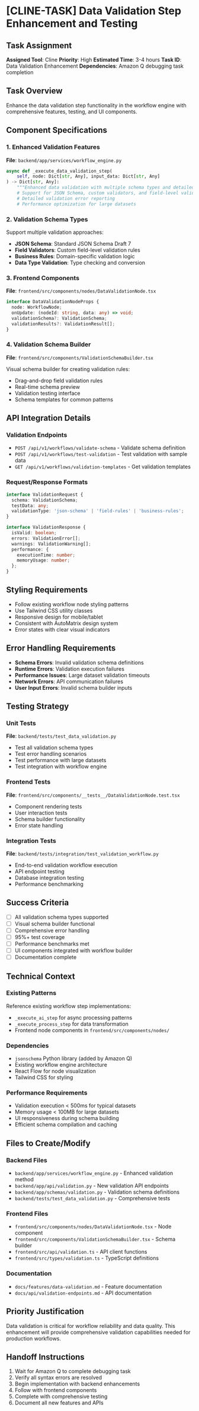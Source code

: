 # [CLINE-TASK] Data Validation Step Enhancement and Testing

## Task Assignment
**Assigned Tool**: Cline
**Priority**: High
**Estimated Time**: 3-4 hours
**Task ID**: Data Validation Enhancement
**Dependencies**: Amazon Q debugging task completion

## Task Overview
Enhance the data validation step functionality in the workflow engine with comprehensive features, testing, and UI components.

## Component Specifications

### 1. Enhanced Validation Features
**File**: `backend/app/services/workflow_engine.py`

```python
async def _execute_data_validation_step(
    self, node: Dict[str, Any], input_data: Dict[str, Any]
) -> Dict[str, Any]:
    """Enhanced data validation with multiple schema types and detailed reporting."""
    # Support for JSON Schema, custom validators, and field-level validation
    # Detailed validation error reporting
    # Performance optimization for large datasets
```

### 2. Validation Schema Types
Support multiple validation approaches:
- **JSON Schema**: Standard JSON Schema Draft 7
- **Field Validators**: Custom field-level validation rules
- **Business Rules**: Domain-specific validation logic
- **Data Type Validation**: Type checking and conversion

### 3. Frontend Components
**File**: `frontend/src/components/nodes/DataValidationNode.tsx`

```typescript
interface DataValidationNodeProps {
  node: WorkflowNode;
  onUpdate: (nodeId: string, data: any) => void;
  validationSchema?: ValidationSchema;
  validationResults?: ValidationResult[];
}
```

### 4. Validation Schema Builder
**File**: `frontend/src/components/ValidationSchemaBuilder.tsx`

Visual schema builder for creating validation rules:
- Drag-and-drop field validation rules
- Real-time schema preview
- Validation testing interface
- Schema templates for common patterns

## API Integration Details

### Validation Endpoints
- `POST /api/v1/workflows/validate-schema` - Validate schema definition
- `POST /api/v1/workflows/test-validation` - Test validation with sample data
- `GET /api/v1/workflows/validation-templates` - Get validation templates

### Request/Response Formats
```typescript
interface ValidationRequest {
  schema: ValidationSchema;
  testData: any;
  validationType: 'json-schema' | 'field-rules' | 'business-rules';
}

interface ValidationResponse {
  isValid: boolean;
  errors: ValidationError[];
  warnings: ValidationWarning[];
  performance: {
    executionTime: number;
    memoryUsage: number;
  };
}
```

## Styling Requirements
- Follow existing workflow node styling patterns
- Use Tailwind CSS utility classes
- Responsive design for mobile/tablet
- Consistent with AutoMatrix design system
- Error states with clear visual indicators

## Error Handling Requirements
- **Schema Errors**: Invalid validation schema definitions
- **Runtime Errors**: Validation execution failures
- **Performance Issues**: Large dataset validation timeouts
- **Network Errors**: API communication failures
- **User Input Errors**: Invalid schema builder inputs

## Testing Strategy

### Unit Tests
**File**: `backend/tests/test_data_validation.py`
- Test all validation schema types
- Test error handling scenarios
- Test performance with large datasets
- Test integration with workflow engine

### Frontend Tests
**File**: `frontend/src/components/__tests__/DataValidationNode.test.tsx`
- Component rendering tests
- User interaction tests
- Schema builder functionality
- Error state handling

### Integration Tests
**File**: `backend/tests/integration/test_validation_workflow.py`
- End-to-end validation workflow execution
- API endpoint testing
- Database integration testing
- Performance benchmarking

## Success Criteria
- [ ] All validation schema types supported
- [ ] Visual schema builder functional
- [ ] Comprehensive error handling
- [ ] 95%+ test coverage
- [ ] Performance benchmarks met
- [ ] UI components integrated with workflow builder
- [ ] Documentation complete

## Technical Context

### Existing Patterns
Reference existing workflow step implementations:
- `_execute_ai_step` for async processing patterns
- `_execute_process_step` for data transformation
- Frontend node components in `frontend/src/components/nodes/`

### Dependencies
- `jsonschema` Python library (added by Amazon Q)
- Existing workflow engine architecture
- React Flow for node visualization
- Tailwind CSS for styling

### Performance Requirements
- Validation execution < 500ms for typical datasets
- Memory usage < 100MB for large datasets
- UI responsiveness during schema building
- Efficient schema compilation and caching

## Files to Create/Modify

### Backend Files
- `backend/app/services/workflow_engine.py` - Enhanced validation method
- `backend/app/api/validation.py` - New validation API endpoints
- `backend/app/schemas/validation.py` - Validation schema definitions
- `backend/tests/test_data_validation.py` - Comprehensive tests

### Frontend Files
- `frontend/src/components/nodes/DataValidationNode.tsx` - Node component
- `frontend/src/components/ValidationSchemaBuilder.tsx` - Schema builder
- `frontend/src/api/validation.ts` - API client functions
- `frontend/src/types/validation.ts` - TypeScript definitions

### Documentation
- `docs/features/data-validation.md` - Feature documentation
- `docs/api/validation-endpoints.md` - API documentation

## Priority Justification
Data validation is critical for workflow reliability and data quality. This enhancement will provide comprehensive validation capabilities needed for production workflows.

## Handoff Instructions
1. Wait for Amazon Q to complete debugging task
2. Verify all syntax errors are resolved
3. Begin implementation with backend enhancements
4. Follow with frontend components
5. Complete with comprehensive testing
6. Document all new features and APIs